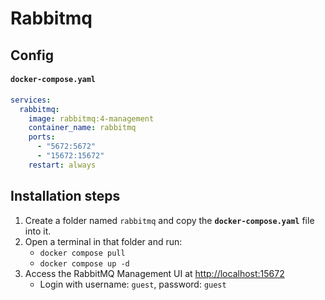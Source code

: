 # Rabbitmq

## Config

#### **`docker-compose.yaml`**
```yaml
services:
  rabbitmq:
    image: rabbitmq:4-management
    container_name: rabbitmq
    ports:
      - "5672:5672"
      - "15672:15672"
    restart: always
```

## Installation steps

1. Create a folder named `rabbitmq` and copy the **`docker-compose.yaml`** file into it.
2. Open a terminal in that folder and run:
   - `docker compose pull`
   - `docker compose up -d`
3. Access the RabbitMQ Management UI at [http://localhost:15672](http://localhost:15672)  
   - Login with username: `guest`, password: `guest`